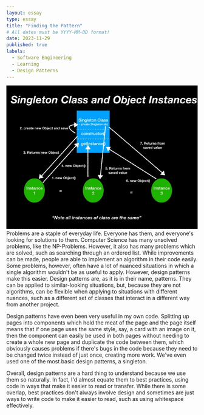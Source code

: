 ```yaml
---
layout: essay
type: essay
title: "Finding the Pattern"
# All dates must be YYYY-MM-DD format!
date: 2023-11-29
published: true
labels:
  - Software Engineering
  - Learning
  - Design Patterns
---
```


<img class="rounded float-start pe-4" src="../img/designpatterns2_singletonpattern.webp">
Problems are a staple of everyday life. Everyone has them, and everyone's looking for solutions to them. Computer Science has many unsolved problems, like the NP-Problems. However, it also has many problems which are solved, such as searching through an ordered list. While improvements can be made, people are able to implement an algorithm in their code easily. Some problems, however, often have a lot of nuanced situations in which a single algorithm wouldn't be as useful to apply. However, design patterns make this easier. Design patterns are, as it is in their name, patterns. They can be applied to similar-looking situations, but, because they are not algorithms, can be flexible when applying to situations with different nuances, such as a different set of classes that interact in a different way from another project. 

Design patterns have even been very useful in my own code. Splitting up pages into components which hold the meat of the page and the page itself means that if one page uses the same style, say, a card with an image on it, then the component can easily be used in both pages without needing to create a whole new page and duplicate the code between them, which obviously causes problems if there's bugs in the code because they need to be changed twice instead of just once, creating more work. We've even used one of the most basic design patterns, a singleton.

Overall, design patterns are a hard thing to understand because we use them so naturally. In fact, I'd almost equate them to best practices, using code in ways that make it easier to read or transfer. While there is some overlap, best practices don't always involve design and sometimes are just ways to write code to make it easier to read, such as using whitespace effectively.
